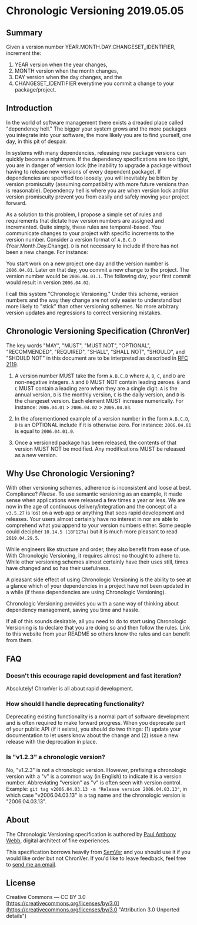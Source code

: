 # Chronologic Versioning 2019.05.05



## Summary

Given a version number YEAR.MONTH.DAY.CHANGESET_IDENTIFIER, increment the:

1. YEAR version when the year changes,
1. MONTH version when the month changes,
1. DAY version when the day changes, and the
1. CHANGESET_IDENTIFIER everytime you commit a change to your package/project.



## Introduction

In the world of software management there exists a dreaded place called "dependency hell." The bigger your system grows and the more packages you integrate into your software, the more likely you are to find yourself, one day, in this pit of despair.

In systems with many dependencies, releasing new package versions can quickly become a nightmare. If the dependency specifications are too tight, you are in danger of version lock (the inability to upgrade a package without having to release new versions of every dependent package). If dependencies are specified too loosely, you will inevitably be bitten by version promiscuity (assuming compatibility with more future versions than is reasonable). Dependency hell is where you are when version lock and/or version promiscuity prevent you from easily and safely moving your project forward.

As a solution to this problem, I propose a simple set of rules and requirements that dictate how version numbers are assigned and incremented. Quite simply, these rules are temporal-based. You communicate changes to your project with specific increments to the version number. Consider a version format of `A.B.C.D` (Year.Month.Day.Change). `D` is not necessary to include if there has not been a new change. For instance:

You start work on a new project one day and the version number is `2006.04.01`. Later on that day, you commit a new change to the project. The version number would be `2006.04.01.1`. The following day, your first commit would result in version `2006.04.02`.

I call this system "Chronologic Versioning." Under this scheme, version numbers and the way they change are not only easier to understand but more likely to "stick" than other versioning schemes. No more arbitrary version updates and regressions to correct versioning mistakes.



## Chronologic Versioning Specification (ChronVer)

The key words "MAY", "MUST", "MUST NOT", "OPTIONAL", "RECOMMENDED", "REQUIRED", "SHALL", "SHALL NOT", "SHOULD", and "SHOULD NOT" in this document are to be interpreted as described in [RFC 2119](https://tools.ietf.org/html/rfc2119 "Key words for use in RFCs to Indicate Requirement Levels").

1. A version number MUST take the form `A.B.C.D` where `A`, `B`, `C`, and `D` are non-negative integers. `A` and `D` MUST NOT contain leading zeroes. `B` and `C` MUST contain a leading zero when they are a single digit. `A` is the annual version, `B` is the monthly version, `C` is the daily version, and `D` is the changeset version. Each element MUST increase numerically. For instance: `2006.04.01` > `2006.04.02` > `2006.04.03`.

1. In the aforementioned example of a version number in the form `A.B.C.D`, `D` is an OPTIONAL include if it is otherwise zero. For instance: `2006.04.01` is equal to `2006.04.01.0`.

1. Once a versioned package has been released, the contents of that version MUST NOT be modified. Any modifications MUST be released as a new version.



## Why Use Chronologic Versioning?

With other versioning schemes, adherence is inconsistent and loose at best. Compliance? _Please_. To use semantic versioning as an example, it made sense when applications were released a few times a year or less. We are now in the age of continuous delivery/integration and the concept of a `v3.5.27` is lost on a web app or anything that sees rapid development and releases. Your users almost certainly have no interest in nor are able to comprehend what you append to your version numbers either. Some people could decipher `10.14.5 (18F127a)` but it is much more pleasant to read `2019.04.29.5`.

While engineers like structure and order, they also benefit from ease of use. With Chronologic Versioning, it requires almost no thought to adhere to. While other versioning schemes almost certainly have their uses still, times have changed and so has their usefulness.

A pleasant side effect of using Chronologic Versioning is the ability to see at a glance which of your dependencies in a project have not been updated in a while (if these dependencies are using Chronologic Versioning).

Chronologic Versioning provides you with a sane way of thinking about dependency management, saving you time and hassle.

If all of this sounds desirable, all you need to do to start using Chronologic Versioning is to declare that you are doing so and then follow the rules. Link to this website from your README so others know the rules and can benefit from them.



## FAQ

### Doesn't this ecourage rapid development and fast iteration?

Absolutely! ChronVer is all about rapid development.

### How should I handle deprecating functionality?

Deprecating existing functionality is a normal part of software development and is often required to make forward progress. When you deprecate part of your public API (if it exists), you should do two things: (1) update your documentation to let users know about the change and (2) issue a new release with the deprecation in place.

### Is "v1.2.3" a chronologic version?

No, "v1.2.3" is not a chronologic version. However, prefixing a chronologic version with a "v" is a common way (in English) to indicate it is a version number. Abbreviating "version" as "v" is often seen with version control. Example: `git tag v2006.04.03.13 -m "Release version 2006.04.03.13"`, in which case "v2006.04.03.13" is a tag name and the chronologic version is "2006.04.03.13".



## About

The Chronologic Versioning specification is authored by [Paul Anthony Webb](https://webb.page "Homepage of Paul Anthony Webb"), digital architect of fine experiences.

This specification borrows heavily from [SemVer](https://semver.org "Semantic Versioning specification") and you should use it if you would like order but not ChronVer. If you'd like to leave feedback, feel free to [send me an email](mailto:netopwibby+chronver@thenetwork.email "Send Paul Anthony Webb an email about ChronVer").



## License

Creative Commons — CC BY 3.0
[https://creativecommons.org/licenses/by/3.0](https://creativecommons.org/licenses/by/3.0 "Attribution 3.0 Unported details")
